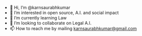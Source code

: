 - 👋 Hi, I’m @karnsaurabhkumar
- 👀 I’m interested in open source, A.I. and social impact
- 🌱 I’m currently learning Law
- 💞️ I’m looking to collaborate on Legal A.I.
- 📫 How to reach me by mailing karnsaurabhkumar@gmail.com

<!---
karnsaurabhkumar/karnsaurabhkumar is a ✨ special ✨ repository because its `README.md` (this file) appears on your GitHub profile.
You can click the Preview link to take a look at your changes.
--->
